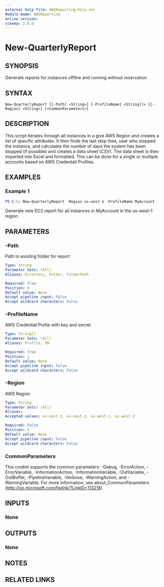 ```yaml
---
external help file: AWSReporting-help.xml
Module Name: AWSReporting
online version:
schema: 2.0.0
---
```


# New-QuarterlyReport

## SYNOPSIS
Generate reports for instances offline and running without reservation

## SYNTAX

```
New-QuarterlyReport [[-Path] <String>] [-ProfileName] <String[]> [[-Region] <String>] [<CommonParameters>]
```

## DESCRIPTION
This script iterates through all instances in a give AWS Region and creates a list of specific attributes. It then finds the last stop time, user who stopped the instance, and calculates the number of days the system has been stopped (if possible) and creates a data sheet (CSV). The data sheet is then imported into Excel and formatted.  This can be done for a single or multiple accounts based on AWS Credentail Profiles.

## EXAMPLES

### Example 1
```powershell
PS C:\> New-QuarterlyReport -Region us-west-1 -ProfileName MyAccount
```

Generate new EC2 report for all instances in MyAccount in the us-west-1 region

## PARAMETERS

### -Path
Path to existing folder for report

```yaml
Type: String
Parameter Sets: (All)
Aliases: Directory, Folder, FolderPath

Required: True
Position: 0
Default value: None
Accept pipeline input: False
Accept wildcard characters: False
```

### -ProfileName
AWS Credential Profie with key and secret

```yaml
Type: String[]
Parameter Sets: (All)
Aliases: Profile, PN

Required: True
Position: 1
Default value: None
Accept pipeline input: False
Accept wildcard characters: False
```

### -Region
AWS Region

```yaml
Type: String
Parameter Sets: (All)
Aliases:
Accepted values: us-east-1, us-east-2, us-west-1, us-west-2

Required: False
Position: 2
Default value: None
Accept pipeline input: False
Accept wildcard characters: False
```

### CommonParameters
This cmdlet supports the common parameters: -Debug, -ErrorAction, -ErrorVariable, -InformationAction, -InformationVariable, -OutVariable, -OutBuffer, -PipelineVariable, -Verbose, -WarningAction, and -WarningVariable.
For more information, see about_CommonParameters (http://go.microsoft.com/fwlink/?LinkID=113216).

## INPUTS

### None

## OUTPUTS

### None
## NOTES

## RELATED LINKS
